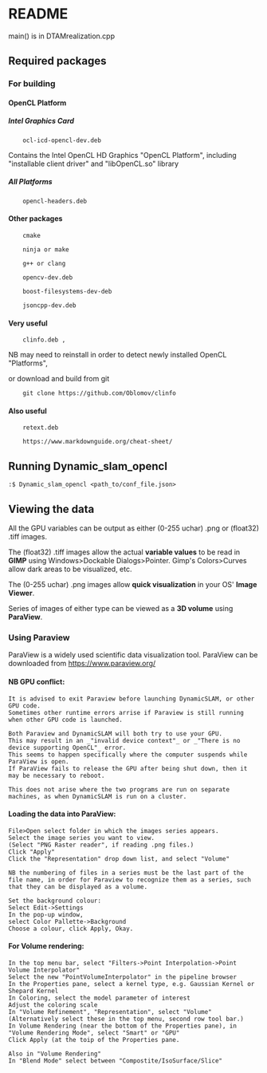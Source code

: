 
# README 

main() is in DTAMrealization.cpp

## Required packages

### For building

#### OpenCL Platform

##### Intel Graphics Card

```
    ocl-icd-opencl-dev.deb 
```
Contains the Intel OpenCL HD Graphics "OpenCL Platform", including "installable client driver" and "libOpenCL.so" library


##### All Platforms
```
    opencl-headers.deb
```

#### Other packages
```
    cmake

    ninja or make

    g++ or clang

    opencv-dev.deb

    boost-filesystems-dev-deb

    jsoncpp-dev.deb
```

#### Very useful
```
    clinfo.deb , 
```
NB may need to reinstall in order to detect newly installed OpenCL "Platforms",

or download and build from git 

```
    git clone https://github.com/Oblomov/clinfo
```

#### Also useful

```
    retext.deb 

    https://www.markdownguide.org/cheat-sheet/

```

## Running Dynamic_slam_opencl


`:$ Dynamic_slam_opencl <path_to/conf_file.json> `


## Viewing the data

All the GPU variables can be output as either (0-255 uchar) .png or (float32) .tiff images.

The (float32) .tiff images allow the actual **variable values** to be read in **GIMP** using Windows>Dockable Dialogs>Pointer.
Gimp's Colors>Curves allow dark areas to be visualized, etc.

The (0-255 uchar) .png images allow **quick visualization** in your OS' **Image Viewer**.

Series of images of either type can be viewed as a **3D volume** using **ParaView**.


### Using Paraview

ParaView is a widely used scientific data visualization tool.
    ParaView can be downloaded from https://www.paraview.org/

#### NB GPU conflict:
    It is advised to exit Paraview before launching DynamicSLAM, or other GPU code.
    Sometimes other runtime errors arrise if Paraview is still running when other GPU code is launched.
    
    Both Paraview and DynamicSLAM will both try to use your GPU. 
    This may result in an _"invalid device context"_ or _"There is no device supporting OpenCL"_ error.
    This seems to happen specifically where the computer suspends while ParaView is open.
    If ParaView fails to release the GPU after being shut down, then it may be necessary to reboot.
    
    This does not arise where the two programs are run on separate machines, as when DynamicSLAM is run on a cluster.

#### Loading the data into ParaView:

    File>Open select folder in which the images series appears.
    Select the image series you want to view.
    (Select "PNG Raster reader", if reading .png files.)
    Click "Apply"
    Click the "Representation" drop down list, and select "Volume" 

    NB the numbering of files in a series must be the last part of the file name, in order for Paraview to recognize them as a series, such that they can be displayed as a volume.

<!--
    #load the .vtp file
    #select the file in the pipeline browser
    
    From the top menu bar, select "Filters->Common->Treshold"
    In Properties(Thresold2), in scalars, select FPARTICLE_ID.
    Set Maximum to the number of active particles in the simulation.
    click "Apply" (green button in Properties)
    In the third row of the tool bar, click "zoom to data" icon (four arrows pointing inwards).
    NB this is necessary, when unused particles are stored in one corner of the simulation, with FPARTICLE_ID = UINT_MAX.
    
    In "Coloring" select the model parameter of interest
    Adjust the coloring scale
-->

    Set the background colour:
    Select Edit->Settings
    In the pop-up window,
    select Color Pallette->Background
    Choose a colour, click Apply, Okay.
    
#### For Volume rendering:
    In the top menu bar, select "Filters->Point Interpolation->Point Volume Interpolator"
    Select the new "PointVolumeInterpolator" in the pipeline browser
    In the Properties pane, select a kernel type, e.g. Gaussian Kernel or Shepard Kernel
    In Coloring, select the model parameter of interest
    Adjust the coloring scale
    In "Volume Refinement", "Representation", select "Volume"
    (Alternatively select these in the top menu, second row tool bar.)
    In Volume Rendering (near the bottom of the Properties pane), in "Volume Rendering Mode", select "Smart" or "GPU"
    Click Apply (at the toip of the Properties pane.
    
    Also in "Volume Rendering"
    In "Blend Mode" select between "Compostite/IsoSurface/Slice"



